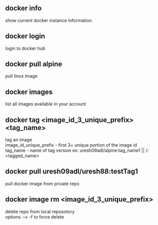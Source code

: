 
docker info
-- 
show current docker instance information  

docker login
--
login to docker hub  

docker pull alpine
--
pull linux image   

docker images
--
list all images available in your account  

docker tag <image_id_3_unique_prefix> <tag_name>
--
tag an image   
image_id_unique_prefix - first 3+ unique portion of the image id  
tag_name - name of tag version ex: uresh09adl/alpine:tag_name1 || <username>/<name>:<tagged_name>  

docker pull uresh09adl/uresh88:testTag1
--
pull docker image from private repo  

docker image rm <image_id_3_unique_prefix> 
--
delete repo from local reposotory  
options --> -f to force delete  